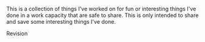 This is a collection of things I've worked on for fun or interesting things I've done in a work capacity that are safe to share.  This is only intended to share and save some interesting things I've done.  


Revision

